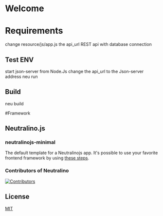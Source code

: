# Welcome
# Requirements
change resource/js/app.js the api_url
REST api with database connection
## Test ENV
start json-server from Node.Js
change the api_url to the Json-server address
neu run
## Build
neu build



#Framework
## Neutralino.js
### neutralinojs-minimal
The default template for a Neutralinojs app. It's possible to use your favorite frontend framework by using [these steps](https://neutralino.js.org/docs/getting-started/using-frontend-libraries).
### Contributors of Neutralino
[![Contributors](https://contrib.rocks/image?repo=neutralinojs/neutralinojs-minimal)](https://github.com/neutralinojs/neutralinojs-minimal/graphs/contributors)






## License
[MIT](LICENSE)
